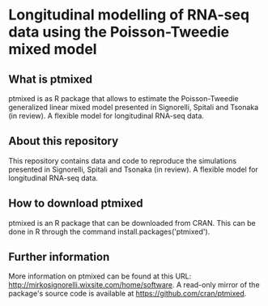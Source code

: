 # Longitudinal modelling of RNA-seq data using the Poisson-Tweedie mixed model

## What is ptmixed
ptmixed is as R package that allows to estimate the Poisson-Tweedie generalized linear mixed model presented in Signorelli, Spitali and Tsonaka (in review). A flexible model for longitudinal RNA-seq data.

## About this repository
This repository contains data and code to reproduce the simulations presented in Signorelli, Spitali and Tsonaka (in review). A flexible model for longitudinal RNA-seq data.

## How to download ptmixed
ptmixed is an R package that can be downloaded from CRAN. This can be done in R through the command install.packages('ptmixed').

## Further information
More information on ptmixed can be found at this URL: http://mirkosignorelli.wixsite.com/home/software. A read-only mirror of the package's source code is available at https://github.com/cran/ptmixed.
